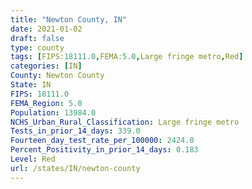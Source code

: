 ```yaml
---
title: "Newton County, IN"
date: 2021-01-02
draft: false
type: county
tags: [FIPS:18111.0,FEMA:5.0,Large fringe metro,Red]
categories: [IN]
County: Newton County
State: IN
FIPS: 18111.0
FEMA_Region: 5.0
Population: 13984.0
NCHS_Urban_Rural_Classification: Large fringe metro
Tests_in_prior_14_days: 339.0
Fourteen_day_test_rate_per_100000: 2424.0
Percent_Positivity_in_prior_14_days: 0.183
Level: Red
url: /states/IN/newton-county
---
```



